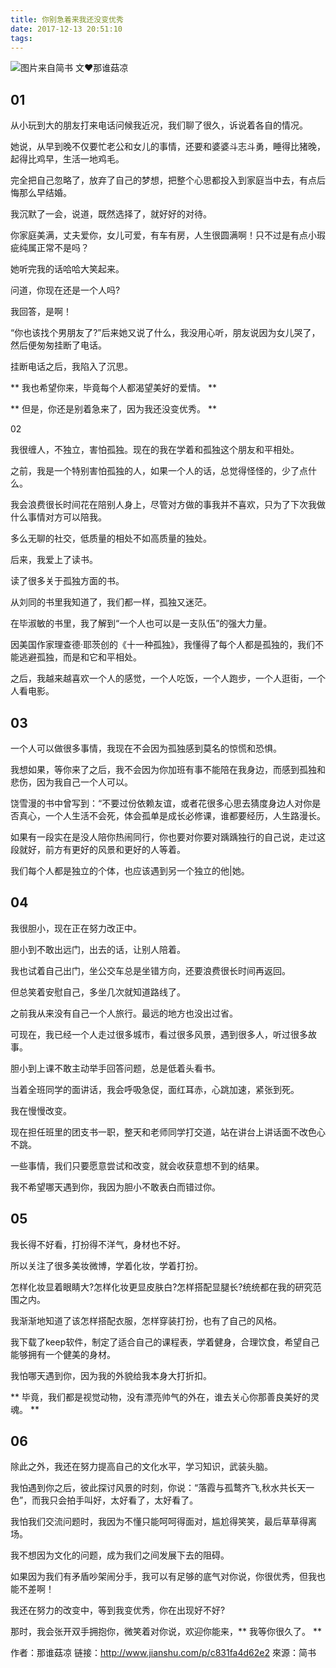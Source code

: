 ```yaml
---
title: 你别急着来我还没变优秀
date: 2017-12-13 20:51:10
tags:
---
```

![图片来自简书](http://upload-images.jianshu.io/upload_images/4954160-5f5b2ac6866f74d9.jpg?imageMogr2/auto-orient/strip%7CimageView2/2/w/700)
文❤那谁菇凉

## 01

从小玩到大的朋友打来电话问候我近况，我们聊了很久，诉说着各自的情况。

她说，从早到晚不仅要忙老公和女儿的事情，还要和婆婆斗志斗勇，睡得比猪晚，起得比鸡早，生活一地鸡毛。

完全把自己忽略了，放弃了自己的梦想，把整个心思都投入到家庭当中去，有点后悔那么早结婚。

我沉默了一会，说道，既然选择了，就好好的对待。

你家庭美满，丈夫爱你，女儿可爱，有车有房，人生很圆满啊！只不过是有点小瑕疵纯属正常不是吗？

她听完我的话哈哈大笑起来。

问道，你现在还是一个人吗?

我回答，是啊！

“你也该找个男朋友了?”后来她又说了什么，我没用心听，朋友说因为女儿哭了，然后便匆匆挂断了电话。

挂断电话之后，我陷入了沉思。

** 我也希望你来，毕竟每个人都渴望美好的爱情。 **

** 但是，你还是别着急来了，因为我还没变优秀。 **

02

我很缠人，不独立，害怕孤独。现在的我在学着和孤独这个朋友和平相处。

之前，我是一个特别害怕孤独的人，如果一个人的话，总觉得怪怪的，少了点什么。

我会浪费很长时间花在陪别人身上，尽管对方做的事我并不喜欢，只为了下次我做什么事情对方可以陪我。

多么无聊的社交，低质量的相处不如高质量的独处。

后来，我爱上了读书。

读了很多关于孤独方面的书。

从刘同的书里我知道了，我们都一样，孤独又迷茫。

在毕淑敏的书里，我了解到“一个人也可以是一支队伍”的强大力量。

因美国作家理查德·耶茨创的《十一种孤独》，我懂得了每个人都是孤独的，我们不能逃避孤独，而是和它和平相处。

之后，我越来越喜欢一个人的感觉，一个人吃饭，一个人跑步，一个人逛街，一个人看电影。

## 03

一个人可以做很多事情，我现在不会因为孤独感到莫名的惊慌和恐惧。

我想如果，等你来了之后，我不会因为你加班有事不能陪在我身边，而感到孤独和悲伤，因为我自己一个人可以。

饶雪漫的书中曾写到：“不要过份依赖友谊，或者花很多心思去猜度身边人对你是否真心，一个人生活不会死，体会孤单是成长必修课，谁都要经历，人生路漫长。

如果有一段实在是没人陪你热闹同行，你也要对你要对踽踽独行的自己说，走过这段就好，前方有更好的风景和更好的人等着。

我们每个人都是独立的个体，也应该遇到另一个独立的他|她。

## 04

我很胆小，现在正在努力改正中。

胆小到不敢出远门，出去的话，让别人陪着。

我也试着自己出门，坐公交车总是坐错方向，还要浪费很长时间再返回。

但总笑着安慰自己，多坐几次就知道路线了。

之前我从来没有自己一个人旅行。最远的地方也没出过省。

可现在，我已经一个人走过很多城市，看过很多风景，遇到很多人，听过很多故事。

胆小到上课不敢主动举手回答问题，总是低着头看书。

当着全班同学的面讲话，我会呼吸急促，面红耳赤，心跳加速，紧张到死。

我在慢慢改变。

现在担任班里的团支书一职，整天和老师同学打交道，站在讲台上讲话面不改色心不跳。

一些事情，我们只要愿意尝试和改变，就会收获意想不到的结果。

我不希望哪天遇到你，我因为胆小不敢表白而错过你。

## 05

我长得不好看，打扮得不洋气，身材也不好。

所以关注了很多美妆微博，学着化妆，学着打扮。

怎样化妆显着眼睛大?怎样化妆更显皮肤白?怎样搭配显腿长?统统都在我的研究范围之内。

我渐渐地知道了该怎样搭配衣服，怎样穿装打扮，也有了自己的风格。

我下载了keep软件，制定了适合自己的课程表，学着健身，合理饮食，希望自己能够拥有一个健美的身材。

我怕哪天遇到你，因为我的外貌给我本身大打折扣。

** 毕竟，我们都是视觉动物，没有漂亮帅气的外在，谁去关心你那善良美好的灵魂。 **

## 06

除此之外，我还在努力提高自己的文化水平，学习知识，武装头脑。

我怕遇到你之后，彼此探讨风景的时刻，你说：“落霞与孤鹜齐飞,秋水共长天一色”，而我只会拍手叫好，太好看了，太好看了。

我怕我们交流问题时，我因为不懂只能呵呵得面对，尴尬得笑笑，最后草草得离场。

我不想因为文化的问题，成为我们之间发展下去的阻碍。

如果因为我们有矛盾吵架闹分手，我可以有足够的底气对你说，你很优秀，但我也能不差啊！

我还在努力的改变中，等到我变优秀，你在出现好不好?

那时，我会张开双手拥抱你，微笑着对你说，欢迎你能来，** 我等你很久了。 **


作者：那谁菇凉
链接：http://www.jianshu.com/p/c831fa4d62e2
來源：简书
